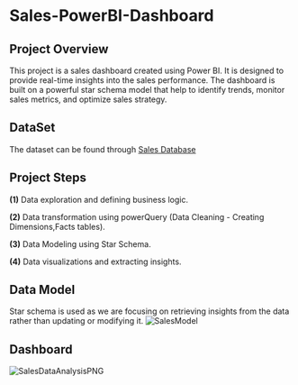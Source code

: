 # Sales-PowerBI-Dashboard

## Project Overview
This project is a sales dashboard created using Power BI. It is designed to provide real-time insights into the sales performance. The dashboard is built on a powerful star schema model that help to identify trends, monitor sales metrics, and optimize sales strategy.

## DataSet
The dataset can be found through [Sales Database](https://docs.google.com/spreadsheets/d/1Xax2nYpWralyKBJtotHhUGb7MXemafDALL16w6VPsqg/edit?usp=sharing)

## Project Steps
**(1)** Data exploration and defining business logic.

**(2)** Data transformation using powerQuery (Data Cleaning - Creating Dimensions,Facts tables).

**(3)** Data Modeling using Star Schema.

**(4)** Data visualizations and extracting insights.

## Data Model 
Star schema is used as we are focusing on retrieving insights from the data rather than updating or modifying it.
![SalesModel](https://user-images.githubusercontent.com/128556308/236643109-f8b16117-f987-4ade-b4b8-17a47ca8e20c.PNG)

## Dashboard
![SalesDataAnalysisPNG](https://user-images.githubusercontent.com/128556308/236643256-77eb076f-df1b-4e92-b1e5-c573c7767386.PNG)




